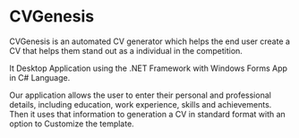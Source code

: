 # CVGenesis

CVGenesis is an automated CV generator which helps the end user create 
a CV that helps them stand out as a individual in the competition.

It Desktop Application using the .NET Framework with Windows Forms App in C# Language.

Our application allows the user to enter their personal and professional details, including education, 
work experience, skills and achievements. Then it uses that information to generation a
CV in standard format with an option to Customize the template.
